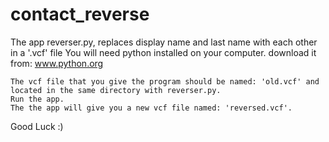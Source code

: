 # contact_reverse

The app reverser.py, replaces display name and last name with each other in a '.vcf' file
You will need python installed on your computer.
download it from: www.python.org

    The vcf file that you give the program should be named: 'old.vcf' and located in the same directory with reverser.py.
    Run the app.
    The the app will give you a new vcf file named: 'reversed.vcf'.

Good Luck :)
